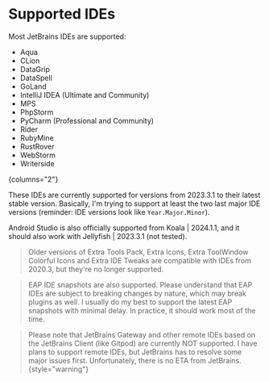 <show-structure for="chapter,procedure,tab,def"/>

# Supported IDEs

Most JetBrains IDEs are supported:
- Aqua
- CLion
- DataGrip
- DataSpell
- GoLand
- IntelliJ IDEA (Ultimate and Community)
- MPS
- PhpStorm
- PyCharm (Professional and Community)
- Rider
- RubyMine
- RustRover
- WebStorm
- Writerside

{columns="2"}

These IDEs are currently supported for versions from 2023.3.1 to their latest stable version.
Basically, I'm trying to support at least the two last major IDE versions (reminder: IDE versions look like `Year.Major.Minor`).

Android Studio is also officially supported from Koala | 2024.1.1, and it should also work with Jellyfish | 2023.3.1 (not tested).

> Older versions of Extra Tools Pack, Extra Icons, Extra ToolWindow Colorful Icons and Extra IDE Tweaks are compatible with IDEs from 2020.3, but they're no longer supported.

> <tooltip term="EAP">EAP</tooltip> IDE snapshots are also supported. Please understand that EAP IDEs are subject to breaking changes by nature, which may break plugins as well. I usually do my best to support the latest EAP snapshots with minimal delay. In practice, it should work most of the time.

> Please note that JetBrains Gateway and other remote IDEs based on the JetBrains Client (like Gitpod) are currently NOT supported.
> I have plans to support remote IDEs, but JetBrains has to resolve some major issues first. Unfortunately, there is no <tooltip term="ETA">ETA</tooltip> from JetBrains.
{style="warning"}
